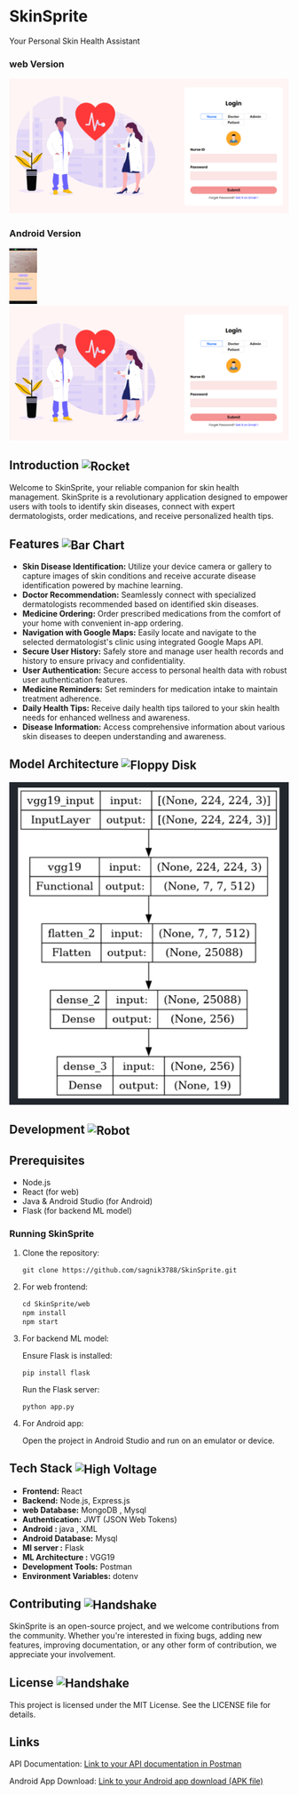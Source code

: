 <!DOCTYPE html>
<html lang="en">
<head>
    <meta charset="UTF-8">
    <meta name="viewport" content="width=device-width, initial-scale=1.0">
</head>
<body>

<h1>SkinSprite</h1>
<p>Your Personal Skin Health Assistant</p>

<h3>web Version</h3>
<img src="./screenshots/Screenshot 2024-04-07 034114.png" alt="SkinSprite web Screenshot">
<h3>Android Version</h3>
<img src="./screenshots/WhatsApp Image 2024-04-07 at 5.22.32 AM.jpeg" alt="SkinSprite App Screenshot"  width="50" height="100">
<img src="./screenshots/Screenshot 2024-04-07 034114.png" alt="SkinSprite web Screenshot">

## Introduction <img src="https://raw.githubusercontent.com/Tarikul-Islam-Anik/Animated-Fluent-Emojis/master/Emojis/Travel%20and%20places/Rocket.png" alt="Rocket"  width="50" height="50" style="vertical-align: middle;"/>
<p>Welcome to SkinSprite, your reliable companion for skin health management. SkinSprite is a revolutionary application designed to empower users with tools to identify skin diseases, connect with expert dermatologists, order medications, and receive personalized health tips.</p>

## Features <img src="https://raw.githubusercontent.com/Tarikul-Islam-Anik/Animated-Fluent-Emojis/master/Emojis/Objects/Bar%20Chart.png" alt="Bar Chart" width="25" height="25" style="vertical-align: middle;"/>

<ul>
    <li><strong>Skin Disease Identification:</strong> Utilize your device camera or gallery to capture images of skin conditions and receive accurate disease identification powered by machine learning.</li>
    <li><strong>Doctor Recommendation:</strong> Seamlessly connect with specialized dermatologists recommended based on identified skin diseases.</li>
    <li><strong>Medicine Ordering:</strong> Order prescribed medications from the comfort of your home with convenient in-app ordering.</li>
    <li><strong>Navigation with Google Maps:</strong> Easily locate and navigate to the selected dermatologist's clinic using integrated Google Maps API.</li>
    <li><strong>Secure User History:</strong> Safely store and manage user health records and history to ensure privacy and confidentiality.</li>
    <li><strong>User Authentication:</strong> Secure access to personal health data with robust user authentication features.</li>
    <li><strong>Medicine Reminders:</strong> Set reminders for medication intake to maintain treatment adherence.</li>
    <li><strong>Daily Health Tips:</strong> Receive daily health tips tailored to your skin health needs for enhanced wellness and awareness.</li>
    <li><strong>Disease Information:</strong> Access comprehensive information about various skin diseases to deepen understanding and awareness.</li>
</ul>

## Model Architecture <img src="https://raw.githubusercontent.com/Tarikul-Islam-Anik/Animated-Fluent-Emojis/master/Emojis/Objects/Floppy%20Disk.png" alt="Floppy Disk" width="25" height="25"  style="vertical-align: middle;"/>
<img src="./screenshots/Screenshot 2024-04-07 035607.png" alt="SkinSprite VGG19 Architecture">

## Development  <img src="https://raw.githubusercontent.com/Tarikul-Islam-Anik/Animated-Fluent-Emojis/master/Emojis/Smilies/Robot.png" alt="Robot"  width="50" height="50" style="vertical-align: middle;"/>
## Prerequisites
<ul>
    <li>Node.js</li>
    <li>React (for web)</li>
    <li>Java & Android Studio (for Android)</li>
    <li>Flask (for backend ML model)</li>
</ul>

<h3>Running SkinSprite</h3>
<ol>
    <li>Clone the repository:</li>
    <pre><code>git clone https://github.com/sagnik3788/SkinSprite.git </code></pre>
    <li>For web frontend:</li>
    <pre><code>cd SkinSprite/web
npm install
npm start</code></pre>
    <li>For backend ML model:</li>
    <p>Ensure Flask is installed:</p>
    <pre><code>pip install flask</code></pre>
    <p>Run the Flask server:</p>
    <pre><code>python app.py</code></pre>
    <li>For Android app:</li>
    <p>Open the project in Android Studio and run on an emulator or device.</p>
</ol>

## Tech Stack <img src="https://raw.githubusercontent.com/Tarikul-Islam-Anik/Animated-Fluent-Emojis/master/Emojis/Travel%20and%20places/High%20Voltage.png" alt="High Voltage" width="50" height="50" style="vertical-align: middle;" />

- **Frontend:** React
- **Backend:** Node.js, Express.js
- **web Database:** MongoDB , Mysql
- **Authentication:** JWT (JSON Web Tokens)
- **Android :** java , XML
- **Android Database:** Mysql
- **Ml server :** Flask 
- **ML Architecture :** VGG19
- **Development Tools:**  Postman
- **Environment Variables:** dotenv

## Contributing <img src="https://raw.githubusercontent.com/Tarikul-Islam-Anik/Animated-Fluent-Emojis/master/Emojis/Hand%20gestures/Handshake.png" alt="Handshake"  width="50" height="50" style="vertical-align: middle;" />
<p>SkinSprite is an open-source project, and we welcome contributions from the community. Whether you're interested in fixing bugs, adding new features, improving documentation, or any other form of contribution, we appreciate your involvement.</p>

## License <img src="https://camo.githubusercontent.com/08e0866af304f2d4902fbf826986439371de9bcfb581f24b8d1813f94c6f2adf/68747470733a2f2f6564656e742e6769746875622e696f2f537570657254696e7949636f6e732f696d616765732f7376672f666c69636b722e737667" alt="Handshake"  width="50" height="50" style="vertical-align: middle;" />
<p>This project is licensed under the MIT License. See the LICENSE file for details.</p>

## Links
<p>API Documentation: <a href="https://documenter.getpostman.com/view/26302198/2sA35Mwxrj">Link to your API documentation in Postman</a></p>
<p>Android App Download: <a href="your_android_app_download_link">Link to your Android app download (APK file)</a></p>

</body>
</html>
